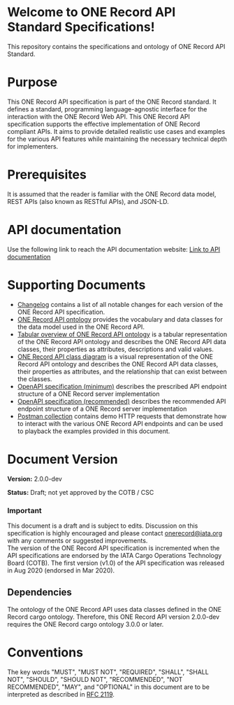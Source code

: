# Welcome to ONE Record API Standard Specifications!

This repository contains the specifications and ontology of ONE Record API Standard.

# Purpose

This ONE Record API specification is part of the ONE Record standard.
It defines a standard, programming language-agnostic interface for the interaction with the ONE Record Web API.
This ONE Record API specification supports the effective implementation of ONE Record compliant APIs.
It aims to provide detailed realistic use cases and examples for the various API features while maintaining the necessary technical depth for implementers.

# Prerequisites

It is assumed that the reader is familiar with the ONE Record data model, REST APIs (also known as RESTful APIs), and JSON-LD.

# API documentation 

Use the following link to reach the API documentation website: [Link to API documentation](https://iata-cargo.github.io/ONE-Record/)

# Supporting Documents

- [Changelog](./CHANGELOG.md) contains a list of all notable changes for each version of the ONE Record API specification.
- [ONE Record API ontology](./ONE-Record-API-Ontology.ttl) provides the vocabulary and data classes for the data model used in the ONE Record API.
- [Tabular overview of ONE Record API ontology](./ONE-Record-API-Ontology.csv) is a tabular representation of the ONE Record API ontology and describes the ONE Record API data classes, their properties as attributes, descriptions and valid values.
- [ONE Record API class diagram](./ONE-Record-API-Class-Diagram.md) is a visual representation of the ONE Record API ontology and describes the ONE Record API data classes, their properties as attributes, and the relationship that can exist between the classes.
- [OpenAPI specification (minimum)](./ONE-Record-API-OpenAPI.yaml) describes the prescribed API endpoint structure of a ONE Record server implementation
- [OpenAPI specification (recommended)](./ONE-Record-API-OpenAPI.recommended.yaml) describes the recommended API endpoint structure of a ONE Record server implementation
- [Postman collection](./ONE-Record-API-Collections.postman_collection) contains demo HTTP requests that demonstrate how to interact with the various ONE Record API endpoints and can be used to playback the examples provided in this document.


# Document Version

**Version:** 2.0.0-dev 

**Status:** Draft; not yet approved by the COTB / CSC

### Important
This document is a draft and is subject to edits. 
Discussion on this specification is highly encouraged and please contact [onerecord@iata.org](mailto:onerecord@iata.org) with any comments or suggested improvements.<br/>
The version of the ONE Record API specification is incremented when the API specifications are endorsed by the IATA Cargo Operations Technology Board (COTB). The first version (v1.0) of the API specification was released in Aug 2020 (endorsed in Mar 2020).

## Dependencies

The ontology of the ONE Record API uses data classes defined in the ONE Record cargo ontology. 
Therefore, this ONE Record API version 2.0.0-dev requires the ONE Record cargo ontology 3.0.0 or later.

# Conventions

The key words "MUST", "MUST NOT", "REQUIRED", "SHALL", "SHALL NOT", "SHOULD", "SHOULD NOT", "RECOMMENDED", "NOT RECOMMENDED", "MAY", and "OPTIONAL" in this document are to be interpreted as described in [RFC 2119](https://www.rfc-editor.org/rfc/rfc2119).



